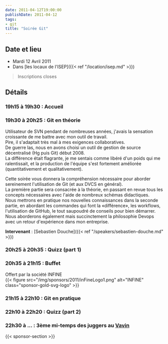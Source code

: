 ```yaml
---
date: 2011-04-12T19:00:00
publishDate: 2011-04-12
tags:
- git
title: "Soirée Git"
---
```


## Date et lieu

* Mardi 12 Avril 2011
* Dans [les locaux de l'ISEP]({{< ref "/location/isep.md" >}})

> Inscriptions closes

## Détails

### 19h15 à 19h30 : Accueil

### 19h30 à 20h25 : Git en théorie

Utilisateur de SVN pendant de nombreuses années, j'avais la sensation croissante de me battre avec mon outil de travail.  
Pire, il s'adaptait très mal à mes exigences collaboratives.  
De guerre las, nous en avons choisi un outil de gestion de source décentralisé (Hg puis Git) début 2008.  
La différence était flagrante, je me sentais comme libéré d'un poids qui me ralentissait, et la production de l'équipe s'est fortement améliorée (quantitativement et qualitativement).

Cette soirée vous donnera la compréhension nécessaire pour aborder sereinement l'utilisation de Git (et aux DVCS en général).  
La première partie sera consacrée à la théorie, en passant en revue tous les concepts nécessaires avec l'aide de nombreux schémas didactiques.  
Nous mettrons en pratique nos nouvelles connaissances dans la seconde partie, en abordant les commandes qui font la «différence», les workflows, l'utilisation de GitHub, le tout saupoudré de conseils pour bien démarrer.  
Nous aborderons également mais succinctement la philosophie Devops avec un retour d'expérience dans mon entreprise.

**Intervenant** : [Sebastien Douche]({{< ref "/speakers/sebastien-douche.md" >}})

### 20h25 à 20h35 : Quizz (part 1)

### 20h35 à 21h15 : Buffet

Offert par la société INFINE  
{{< figure src="/img/sponsors/2011/inFineLogo1.png" alt="INFINE" class="sponsor-gold-svg-logo" >}}

### 21h15 à 22h10 : Git en pratique

### 22h10 à 22h20 : Quizz (part 2)

### 22h30 à ... : 3ème mi-temps des juggers au [Vavin](https://www.google.com/maps/dir//48.84398,2.330533/@48.8439685,2.2603067,12z)

{{< sponsor-section >}}
